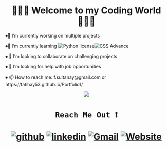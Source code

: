
<h1 align="center", margin="5%">                      👨🏻‍💻  Welcome to my Coding World 👨🏻‍💻 </h1>


<p>⏺🔭 I’m currently working on multiple projects </p>
 
 <p>

 ⏺🌱 I’m currently learning  ![Python license](https://img.shields.io/badge/Phyton-blue.svg)![CSS Advance](https://img.shields.io/badge/CSS-green.svg) </p>

<p>⏺ 👯 I’m looking to collaborate on challenging projects </p>
<p>⏺ 🤔 I’m looking for help with job opportunities</p>
<p>⏺ 📫 How to reach me: f.sultanay@gmail.com or https://fatihay53.github.io/Portfolio1/</p>








<p align="center">
<img src="https://user-images.githubusercontent.com/77207167/115284517-c5854800-a11a-11eb-82be-34338110447d.png" >
</p>

## 
   
<h1 align="center">

     Reach Me Out ❗️ 

                              
[![github](https://user-images.githubusercontent.com/77207167/111052614-58e7a100-842a-11eb-834d-21aa5fa25e2e.png)][1]
[![linkedin](https://user-images.githubusercontent.com/77207167/111052328-d362f180-8427-11eb-93b2-db395a9da005.png)][2]
[![Gmail](https://user-images.githubusercontent.com/77207167/111044783-9e02d780-8418-11eb-80c7-65c663549a9e.png)][3] 
[![Website](https://user-images.githubusercontent.com/77207167/115284447-b0a8b480-a11a-11eb-8d09-4619dd002f59.png)][4] 

[1]: https://github.com/fatihay53
[2]: https://www.linkedin.com/in/fatih-sultan-ay-211689181
[3]: mailto:f.sultanay@gmail.com
[4]: https://fatihay53.github.io/Portfolio1/
</h1>
